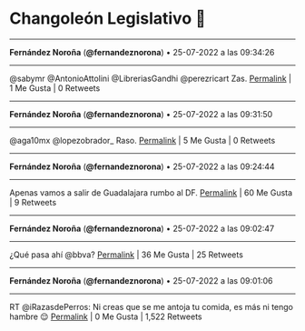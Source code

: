 # Changoleón Legislativo 🙈
*****
**Fernández Noroña** (**@fernandeznorona**) • 25-07-2022 a las 09:34:26
*****
@sabymr @AntonioAttolini @LibreriasGandhi @perezricart Zas.
[Permalink](https://twitter.com/fernandeznorona/status/1551621914363367424) | 1 Me Gusta | 0 Retweets
*****
**Fernández Noroña** (**@fernandeznorona**) • 25-07-2022 a las 09:31:50
*****
@aga10mx @lopezobrador_ Raso.
[Permalink](https://twitter.com/fernandeznorona/status/1551621259196252165) | 5 Me Gusta | 0 Retweets
*****
**Fernández Noroña** (**@fernandeznorona**) • 25-07-2022 a las 09:24:44
*****
Apenas vamos a salir de Guadalajara rumbo al DF.
[Permalink](https://twitter.com/fernandeznorona/status/1551619474029174784) | 60 Me Gusta | 9 Retweets
*****
**Fernández Noroña** (**@fernandeznorona**) • 25-07-2022 a las 09:02:47
*****
¿Qué pasa ahí @bbva?
[Permalink](https://twitter.com/fernandeznorona/status/1551613946200727553) | 36 Me Gusta | 25 Retweets
*****
**Fernández Noroña** (**@fernandeznorona**) • 25-07-2022 a las 09:01:06
*****
RT @iRazasdePerros: Ni creas que se me antoja tu comida, es más ni tengo hambre 😌
[Permalink](https://twitter.com/fernandeznorona/status/1551613525503647745) | 0 Me Gusta | 1,522 Retweets